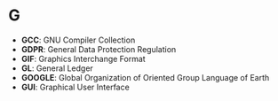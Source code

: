 # G
- **GCC**: GNU Compiler Collection
- **GDPR**: General Data Protection Regulation
- **GIF**: Graphics Interchange Format
- **GL**: General Ledger
- **GOOGLE**: Global Organization of Oriented Group Language of Earth
- **GUI**: Graphical User Interface